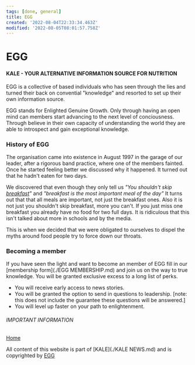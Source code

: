 ```yaml
---
tags: [done, general]
title: EGG
created: '2022-08-04T22:33:34.463Z'
modified: '2022-08-05T08:01:57.758Z'
---
```


# EGG

#### KALE - YOUR ALTERNATIVE INFORMATION SOURCE FOR NUTRITION

EGG is a collective of based individuals who has seen through the lies and turned their back on convential "knowledge" and resorted to set up their own information source.

EGG stands for Enlighted Genuine Growth. Only through having an open mind can members start advancing to the next level of conciousness. Through believe in their own capacity of understanding the world they are able to introspect and gain exceptional knowledge.

### History of EGG
The organisation came into existence in August 1997 in the garage of our leader, after a rigorous band practice, where one of the members fainted. Once he started feeling better we discussed why it happened. It turned out that he hadn't eaten for two days. 

We discovered that even though they only tell us *"You shouldn't skip [breakfast](./BREAKFAST.md)"* and *"breakfast is the most important meal of the day"* It turns out that that all meals are important, not just the breakfast ones. Also it is not just you shouldn't skip breakfast, more you can't. If you just miss one breakfast you already have no food for two full days. It is ridiculous that this isn't talked about more in schools and by the media. 

This is when we decided that we were obligated to ourselves to dispel the myths around food people try to force down our throats. 

### Becoming a member
If you have seen the light and want to become an member of EGG fill in our [membership form](./EGG MEMBERSHIP.md) and join us on the way to true knowledge. You will be granted exclusive excess to a long list of perks.

* You will receive early access to news stories.
* You will be granted the option to send in questions to leadership. [note: this does not include the guarantee these questions will be answered.]
* You will level up faster on your path to enlightenment.

###### IMPORTANT INFORMATION

[Home](./index.md)

All content of this website is part of [KALE](./KALE NEWS.md) and is copyrighted by [EGG](./EGG.md)
